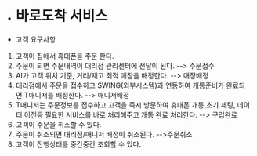 - # 바로도착 서비스 #

- 고객 요구사항
1. 고객이 집에서 휴대폰을 주문 한다.
2. 주문이 되면 주문내역이 대리점 관리센터에 전달이 된다. --> 주문접수
3. AI가 고객 위치 기준, 거리/재고 최적 매장을 배정한다. --> 매장배정
4. 대리점에서 주문을 접수하고 SWING(외부시스템)과 연동하여 개통준비가 완료되면 T매니저를 배정한다. --> 매니저배정
5. T매니저는 주문정보를 접수하고 고객을 즉시 방문하여 휴대폰 개통,초기 세팅, 데이터 이전등 필요한 서비스를 바로 처리해주고 개통 완료 처리한다. --> 구입완료
5. 고객이 주문을 취소할 수 있다. 
6. 주문이 취소되면 대리점/매니저 배정이 취소된다. -->주문취소
7. 고객이 진행상태를 중간중간 조회할 수 있다.
